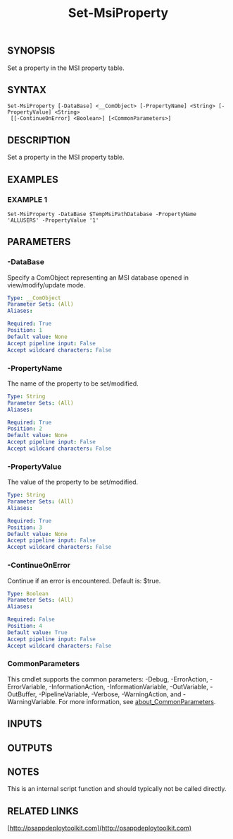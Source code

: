 ﻿---
title: Set-MsiProperty
editLink: false
isShowComments: false
external help file: PSAppDeployToolkit-help.xml
Module Name: PSAppDeployToolkit
online version: http://psappdeploytoolkit.com
schema: 2.0.0
---

## SYNOPSIS
Set a property in the MSI property table.

## SYNTAX

```
Set-MsiProperty [-DataBase] <__ComObject> [-PropertyName] <String> [-PropertyValue] <String>
 [[-ContinueOnError] <Boolean>] [<CommonParameters>]
```

## DESCRIPTION
Set a property in the MSI property table.

## EXAMPLES

### EXAMPLE 1
```
Set-MsiProperty -DataBase $TempMsiPathDatabase -PropertyName 'ALLUSERS' -PropertyValue '1'
```

## PARAMETERS

### -DataBase
Specify a ComObject representing an MSI database opened in view/modify/update mode.

```yaml
Type: __ComObject
Parameter Sets: (All)
Aliases:

Required: True
Position: 1
Default value: None
Accept pipeline input: False
Accept wildcard characters: False
```

### -PropertyName
The name of the property to be set/modified.

```yaml
Type: String
Parameter Sets: (All)
Aliases:

Required: True
Position: 2
Default value: None
Accept pipeline input: False
Accept wildcard characters: False
```

### -PropertyValue
The value of the property to be set/modified.

```yaml
Type: String
Parameter Sets: (All)
Aliases:

Required: True
Position: 3
Default value: None
Accept pipeline input: False
Accept wildcard characters: False
```

### -ContinueOnError
Continue if an error is encountered.
Default is: $true.

```yaml
Type: Boolean
Parameter Sets: (All)
Aliases:

Required: False
Position: 4
Default value: True
Accept pipeline input: False
Accept wildcard characters: False
```

### CommonParameters
This cmdlet supports the common parameters: -Debug, -ErrorAction, -ErrorVariable, -InformationAction, -InformationVariable, -OutVariable, -OutBuffer, -PipelineVariable, -Verbose, -WarningAction, and -WarningVariable. For more information, see [about_CommonParameters](http://go.microsoft.com/fwlink/?LinkID=113216).

## INPUTS

## OUTPUTS

## NOTES
This is an internal script function and should typically not be called directly.

## RELATED LINKS

[http://psappdeploytoolkit.com](http://psappdeploytoolkit.com)

